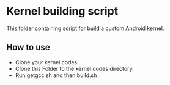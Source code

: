 # Kernel building script

 This folder containing script for build a custom Android kernel.

## How to use
 - Clone your kernel codes.
 - Clone this Folder to the kernel codes directory.
 - Run getgcc.sh and then build.sh


 
